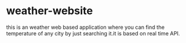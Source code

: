 # weather-website
this is an weather web based application where you can find the temperature of any city by just searching it.it is based on real time API. 
